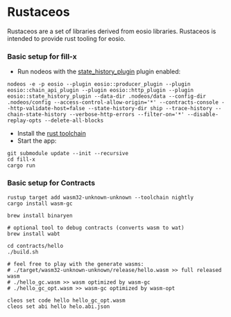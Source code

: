# Rustaceos

Rustaceos are a set of libraries derived from eosio libraries. Rustaceos is intended to provide rust tooling for eosio.

### Basic setup for fill-x


* Run nodeos with the [state_history_plugin](https://developers.eos.io/eosio-nodeos/docs/monitoring-with-state-history) plugin enabled:

```
nodeos -e -p eosio --plugin eosio::producer_plugin --plugin eosio::chain_api_plugin --plugin eosio::http_plugin --plugin eosio::state_history_plugin --data-dir .nodeos/data --config-dir .nodeos/config --access-control-allow-origin='*' --contracts-console --http-validate-host=false --state-history-dir ship --trace-history --chain-state-history --verbose-http-errors --filter-on='*' --disable-replay-opts --delete-all-blocks
```

* Install the [rust toolchain](https://www.rust-lang.org/tools/install)
* Start the app:
```
git submodule update --init --recursive
cd fill-x
cargo run
```

### Basic setup for Contracts

```
rustup target add wasm32-unknown-unknown --toolchain nightly
cargo install wasm-gc

brew install binaryen

# optional tool to debug contracts (converts wasm to wat)
brew install wabt

cd contracts/hello
./build.sh

# feel free to play with the generate wasms:
# ./target/wasm32-unknown-unknown/release/hello.wasm >> full released wasm
# ./hello_gc.wasm >> wasm optimized by wasm-gc
# ./hello_gc_opt.wasm >> wasm-gc optimized by wasm-opt

cleos set code hello hello_gc_opt.wasm
cleos set abi hello helo.abi.json
```
